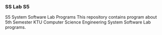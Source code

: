 ### SS Lab S5
S5 System Software Lab Programs
This repository contains program about 5th Semester KTU Computer Science Engineering System Software Lab programs.
